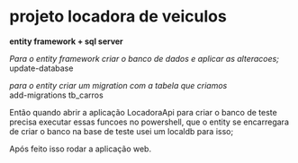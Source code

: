 # projeto locadora de veiculos

<b> entity framework + sql server </b><br>

*Para o entity framework criar o banco de dados e aplicar as alteracoes;* <br>
update-database<br>

*para o entity criar um migration com a tabela que criamos*<br>
add-migrations tb_carros<br>

Então quando abrir a aplicação LocadoraApi para criar o banco de teste precisa executar essas funcoes no powershell, que o entity se encarregara de criar o banco na base de teste usei um localdb para isso; <br>

Após feito isso rodar a aplicação web.